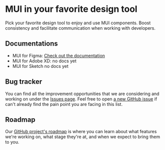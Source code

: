 # MUI in your favorite design tool

Pick your favorite design tool to enjoy and use MUI components. Boost consistency and facilitate communication when working with developers.

## Documentations

- MUI for Figma: [Check out the documentation](https://mui.com/figma/getting-started/)
- MUI for Adobe XD: no docs yet
- MUI for Sketch no docs yet

## Bug tracker

You can find all the improvement opportunities that we are considering and working on under the [Issues page](https://github.com/mui-org/mui-design-kits/issues).
Feel free to open [a new GitHub issue](https://github.com/mui-org/mui-design-kits/issues/new) if can't already find the pain point you are facing in this list.

## Roadmap

Our [GitHub project's roadmap](https://github.com/mui-org/mui-design-kits/projects/1) is where you can learn about what features we're working on, what stage they're at, and when we expect to bring them to you.
